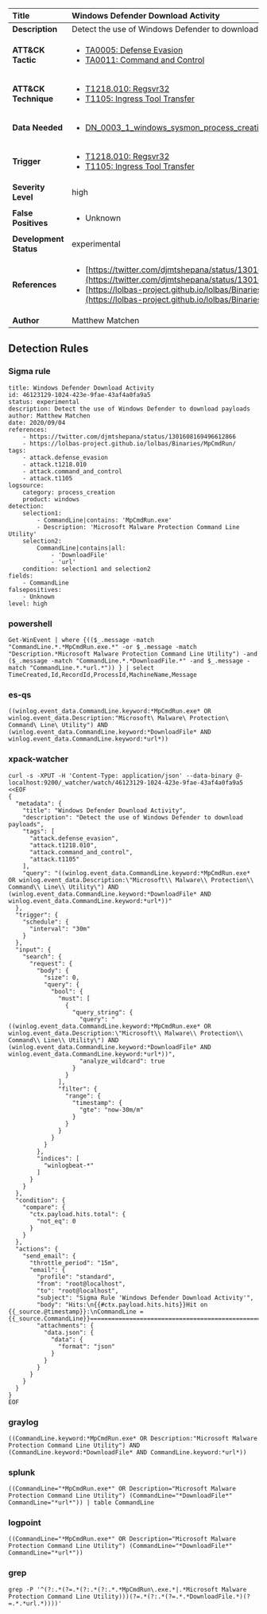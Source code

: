 | Title                    | Windows Defender Download Activity       |
|:-------------------------|:------------------|
| **Description**          | Detect the use of Windows Defender to download payloads |
| **ATT&amp;CK Tactic**    |  <ul><li>[TA0005: Defense Evasion](https://attack.mitre.org/tactics/TA0005)</li><li>[TA0011: Command and Control](https://attack.mitre.org/tactics/TA0011)</li></ul>  |
| **ATT&amp;CK Technique** | <ul><li>[T1218.010: Regsvr32](https://attack.mitre.org/techniques/T1218/010)</li><li>[T1105: Ingress Tool Transfer](https://attack.mitre.org/techniques/T1105)</li></ul>  |
| **Data Needed**          | <ul><li>[DN_0003_1_windows_sysmon_process_creation](../Data_Needed/DN_0003_1_windows_sysmon_process_creation.md)</li></ul>  |
| **Trigger**              | <ul><li>[T1218.010: Regsvr32](../Triggers/T1218.010.md)</li><li>[T1105: Ingress Tool Transfer](../Triggers/T1105.md)</li></ul>  |
| **Severity Level**       | high |
| **False Positives**      | <ul><li>Unknown</li></ul>  |
| **Development Status**   | experimental |
| **References**           | <ul><li>[https://twitter.com/djmtshepana/status/1301608169496612866](https://twitter.com/djmtshepana/status/1301608169496612866)</li><li>[https://lolbas-project.github.io/lolbas/Binaries/MpCmdRun/](https://lolbas-project.github.io/lolbas/Binaries/MpCmdRun/)</li></ul>  |
| **Author**               | Matthew Matchen |


## Detection Rules

### Sigma rule

```
title: Windows Defender Download Activity
id: 46123129-1024-423e-9fae-43af4a0fa9a5
status: experimental
description: Detect the use of Windows Defender to download payloads 
author: Matthew Matchen
date: 2020/09/04
references:
    - https://twitter.com/djmtshepana/status/1301608169496612866
    - https://lolbas-project.github.io/lolbas/Binaries/MpCmdRun/
tags:
    - attack.defense_evasion
    - attack.t1218.010
    - attack.command_and_control
    - attack.t1105
logsource:
    category: process_creation
    product: windows
detection:
    selection1:
        - CommandLine|contains: 'MpCmdRun.exe'
        - Description: 'Microsoft Malware Protection Command Line Utility'
    selection2:
        CommandLine|contains|all: 
            - 'DownloadFile'
            - 'url'
    condition: selection1 and selection2
fields:
    - CommandLine
falsepositives:
    - Unknown
level: high

```





### powershell
    
```
Get-WinEvent | where {(($_.message -match "CommandLine.*.*MpCmdRun.exe.*" -or $_.message -match "Description.*Microsoft Malware Protection Command Line Utility") -and ($_.message -match "CommandLine.*.*DownloadFile.*" -and $_.message -match "CommandLine.*.*url.*")) } | select TimeCreated,Id,RecordId,ProcessId,MachineName,Message
```


### es-qs
    
```
((winlog.event_data.CommandLine.keyword:*MpCmdRun.exe* OR winlog.event_data.Description:"Microsoft\ Malware\ Protection\ Command\ Line\ Utility") AND (winlog.event_data.CommandLine.keyword:*DownloadFile* AND winlog.event_data.CommandLine.keyword:*url*))
```


### xpack-watcher
    
```
curl -s -XPUT -H 'Content-Type: application/json' --data-binary @- localhost:9200/_watcher/watch/46123129-1024-423e-9fae-43af4a0fa9a5 <<EOF
{
  "metadata": {
    "title": "Windows Defender Download Activity",
    "description": "Detect the use of Windows Defender to download payloads",
    "tags": [
      "attack.defense_evasion",
      "attack.t1218.010",
      "attack.command_and_control",
      "attack.t1105"
    ],
    "query": "((winlog.event_data.CommandLine.keyword:*MpCmdRun.exe* OR winlog.event_data.Description:\"Microsoft\\ Malware\\ Protection\\ Command\\ Line\\ Utility\") AND (winlog.event_data.CommandLine.keyword:*DownloadFile* AND winlog.event_data.CommandLine.keyword:*url*))"
  },
  "trigger": {
    "schedule": {
      "interval": "30m"
    }
  },
  "input": {
    "search": {
      "request": {
        "body": {
          "size": 0,
          "query": {
            "bool": {
              "must": [
                {
                  "query_string": {
                    "query": "((winlog.event_data.CommandLine.keyword:*MpCmdRun.exe* OR winlog.event_data.Description:\"Microsoft\\ Malware\\ Protection\\ Command\\ Line\\ Utility\") AND (winlog.event_data.CommandLine.keyword:*DownloadFile* AND winlog.event_data.CommandLine.keyword:*url*))",
                    "analyze_wildcard": true
                  }
                }
              ],
              "filter": {
                "range": {
                  "timestamp": {
                    "gte": "now-30m/m"
                  }
                }
              }
            }
          }
        },
        "indices": [
          "winlogbeat-*"
        ]
      }
    }
  },
  "condition": {
    "compare": {
      "ctx.payload.hits.total": {
        "not_eq": 0
      }
    }
  },
  "actions": {
    "send_email": {
      "throttle_period": "15m",
      "email": {
        "profile": "standard",
        "from": "root@localhost",
        "to": "root@localhost",
        "subject": "Sigma Rule 'Windows Defender Download Activity'",
        "body": "Hits:\n{{#ctx.payload.hits.hits}}Hit on {{_source.@timestamp}}:\nCommandLine = {{_source.CommandLine}}================================================================================\n{{/ctx.payload.hits.hits}}",
        "attachments": {
          "data.json": {
            "data": {
              "format": "json"
            }
          }
        }
      }
    }
  }
}
EOF

```


### graylog
    
```
((CommandLine.keyword:*MpCmdRun.exe* OR Description:"Microsoft Malware Protection Command Line Utility") AND (CommandLine.keyword:*DownloadFile* AND CommandLine.keyword:*url*))
```


### splunk
    
```
((CommandLine="*MpCmdRun.exe*" OR Description="Microsoft Malware Protection Command Line Utility") (CommandLine="*DownloadFile*" CommandLine="*url*")) | table CommandLine
```


### logpoint
    
```
((CommandLine="*MpCmdRun.exe*" OR Description="Microsoft Malware Protection Command Line Utility") (CommandLine="*DownloadFile*" CommandLine="*url*"))
```


### grep
    
```
grep -P '^(?:.*(?=.*(?:.*(?:.*.*MpCmdRun\.exe.*|.*Microsoft Malware Protection Command Line Utility)))(?=.*(?:.*(?=.*.*DownloadFile.*)(?=.*.*url.*))))'
```



